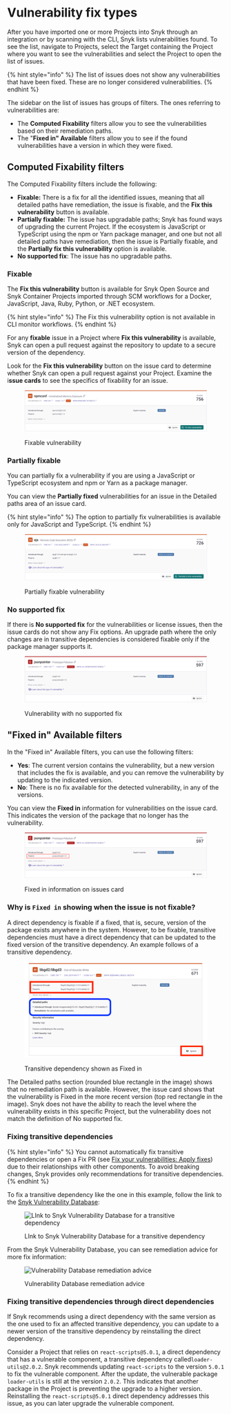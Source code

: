 # Vulnerability fix types

After you have imported one or more Projects into Snyk through an integration or by scanning with the CLI, Snyk lists vulnerabilities found. To see the list, navigate to Projects, select the Target containing the Project where you want to see the vulnerabilities and select the Project to open the list of issues.

{% hint style="info" %}
The list of issues does not show any vulnerabilities that have been fixed. These are no longer considered vulnerabilities.
{% endhint %}

The sidebar on the list of issues has groups of filters. The ones referring to vulnerabilities are:

* The **Computed Fixability** filters allow you to see the vulnerabilities based on their remediation paths.
* The "**Fixed in" Available** filters allow you to see if the found vulnerabilities have a version in which they were fixed.

## Computed Fixability filters

The Computed Fixability filters include the following:

* **Fixable:** There is a fix for all the identified issues, meaning that all detailed paths have remediation, the issue is fixable, and the **Fix this vulnerability** button is available.
* **Partially fixable:** The issue has upgradable paths; Snyk has found ways of upgrading the current Project. If the ecosystem is JavaScript or TypeScript using the npm or Yarn package manager, and one but not all detailed paths have remediation, then the issue is Partially fixable, and the **Partially fix this vulnerability** option is available.
* **No supported fix**: The issue has no upgradable paths.&#x20;

### Fixable

The **Fix this vulnerability** button is available for Snyk Open Source and Snyk Container Projects imported through SCM workflows for a Docker, JavaScript, Java, Ruby, Python, or .NET ecosystem.

{% hint style="info" %}
The Fix this vulnerability option is not available in CLI monitor workflows.
{% endhint %}

For any **fixable** issue in a Project where **Fix this vulnerability** is available, Snyk can open a pull request against the repository to update to a secure version of the dependency.

Look for the **Fix this vulnerability** button on the issue card to determine whether Snyk can open a pull request against your Project. Examine the i**ssue cards** to see the specifics of fixability for an issue.

<figure><img src="../../../.gitbook/assets/Fixable.png" alt="Fixable vulnerabiltiies"><figcaption><p>Fixable vulnerability</p></figcaption></figure>

### Partially fixable

You can partially fix a vulnerability if you are using a JavaScript or TypeScript ecosystem and npm or Yarn as a package manager.

You can view the **Partially fixed** vulnerabilities for an issue in the Detailed paths area of an issue card.

{% hint style="info" %}
The option to partially fix vulnerabilities is available only for JavaScript and TypeScript.
{% endhint %}

<figure><img src="../../../.gitbook/assets/partially fixable.png" alt="Partially fixable vulnerability"><figcaption><p>Partially fixable vulnerability</p></figcaption></figure>

### No supported fix&#x20;

If there is **No supported fix** for the vulnerabilities or license issues, then the issue cards do not show any Fix options. An upgrade path where the only changes are in transitive dependencies is considered fixable only if the package manager supports it.

<figure><img src="../../../.gitbook/assets/no supported fix.png" alt="Vulnerability with no supported fix "><figcaption><p>Vulnerability with no supported fix </p></figcaption></figure>

## "**Fixed in" Available filters**

In the "Fixed in" Available  filters, you can use the following filters:

* **Yes**: The current version contains the vulnerability, but a new version that includes the fix is available, and you can remove the vulnerability by updating to the indicated version.
* **No**: There is no fix available for the detected vulnerability, in any of the versions.

You can view the **Fixed in** information for vulnerabilities on the issue card. This indicates the version of the package that no longer has the vulnerability.&#x20;

<figure><img src="../../../.gitbook/assets/Fixed in - Yes.png" alt="Fised in information on issues card"><figcaption><p>Fixed in information on issues card</p></figcaption></figure>

### Why is `Fixed in` showing when the issue is not fixable?

A direct dependency is fixable if a fixed, that is, secure, version of the package exists anywhere in the system. However, to be fixable, transitive dependencies must have a direct dependency that can be updated to the fixed version of the transitive dependency. An example follows of a transitive dependency.&#x20;

<figure><img src="../../../.gitbook/assets/fix-desc-4 (1) (1) (1) (1).png" alt="Transitive dependency shown as Fixed in"><figcaption><p>Transitive dependency shown as Fixed in</p></figcaption></figure>

The Detailed paths section (rounded blue rectangle in the image) shows that no remediation path is available. However, the issue card shows that the vulnerability is Fixed in the more recent version (top red rectangle in the image). Snyk does not have the ability to reach the level where the vulnerability exists in this specific Project, but the vulnerability does not match the definition of No supported fix.

### Fixing transitive dependencies

{% hint style="info" %}
You cannot automatically fix transitive dependencies or open a Fix PR (see [Fix your vulnerabilities: Apply fixes](../../../scan-applications/snyk-open-source/manage-vulnerabilities/fix-your-vulnerabilities.md#apply-fixes)) due to their relationships with other components. To avoid breaking changes, Snyk provides only recommendations for transitive dependencies.
{% endhint %}

To fix a transitive dependency like the one in this example, follow the link to the [Snyk Vulnerability Database](../../../scan-applications/snyk-open-source/manage-vulnerabilities/snyk-vulnerability-database.md):

<figure><img src="../../../.gitbook/assets/fix-desc-5.png" alt="LInk to Snyk Vulnerability Database for a transitive dependency"><figcaption><p>LInk to Snyk Vulnerability Database for a transitive dependency</p></figcaption></figure>

From the Snyk Vulnerability Database, you can see remediation advice for more fix information:

<figure><img src="../../../.gitbook/assets/fix-desc-6.png" alt="Vulnerability Database remediation advice"><figcaption><p>Vulnerability Database remediation advice</p></figcaption></figure>

### Fixing transitive dependencies through direct dependencies

If Snyk recommends using a direct dependency with the same version as the one used to fix an affected transitive dependency, you can update to a newer version of the transitive dependency by reinstalling the direct dependency.

Consider a Project that relies on `react-scripts@5.0.1`, a direct dependency that has a vulnerable component, a transitive dependency called`loader-utils@2.0.2`.  Snyk recommends updating `react-scripts` to the version `5.0.1` to fix the vulnerable component. After the update, the vulnerable package `loader-utils` is still at the version `2.0.2`. This indicates that another package in the Project is preventing the upgrade to a higher version. Reinstalling the `react-scripts@5.0.1` direct dependency addresses this issue, as you can later upgrade the vulnerable component.



##
